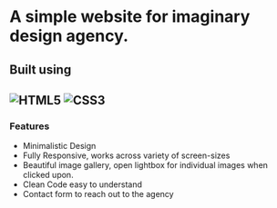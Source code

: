 # A simple website for imaginary design agency.

Built using 
-- 
 ![HTML5](https://img.shields.io/badge/html5-%23E34F26.svg?style=for-the-badge&logo=html5&logoColor=white)
 ![CSS3](https://img.shields.io/badge/CSS3-1572B6.svg?style=for-the-badge&logo=CSS3&logoColor=white)
--

 ### Features
 - Minimalistic Design
 - Fully Responsive, works across variety of screen-sizes
 - Beautiful image gallery, open lightbox for individual images when clicked upon.
 - Clean Code easy to understand
 - Contact form to reach out to the agency

